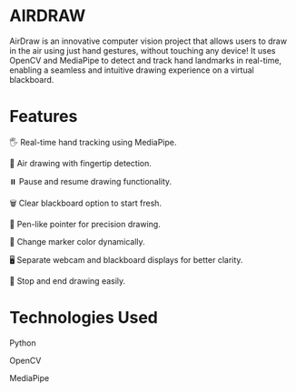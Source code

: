 # AIRDRAW
AirDraw is an innovative computer vision project that allows users to draw in the air using just hand gestures, without touching any device! It uses OpenCV and MediaPipe to detect and track hand landmarks in real-time, enabling a seamless and intuitive drawing experience on a virtual blackboard.

# Features
🖐️ Real-time hand tracking using MediaPipe.

🎨 Air drawing with fingertip detection.

⏸️ Pause and resume drawing functionality.

🗑️ Clear blackboard option to start fresh.

🎯 Pen-like pointer for precision drawing.

🎨 Change marker color dynamically.

🖥️ Separate webcam and blackboard displays for better clarity.

🛑 Stop and end drawing easily.

# Technologies Used

Python

OpenCV

MediaPipe
